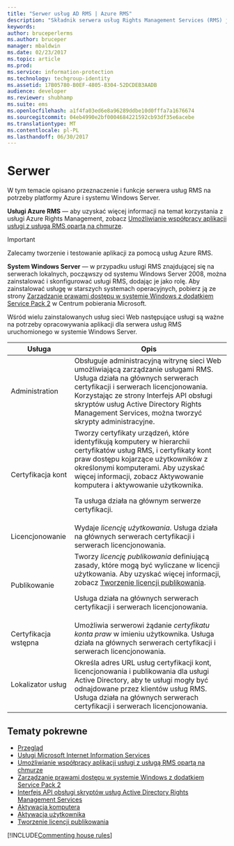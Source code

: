 ```yaml
---
title: "Serwer usług AD RMS | Azure RMS"
description: "Składnik serwera usług Rights Management Services (RMS) jest implementowany przez zestaw usług sieci Web, które działają na bazie usługi Microsoft Internet Information Services."
keywords: 
author: bruceperlerms
ms.author: bruceper
manager: mbaldwin
ms.date: 02/23/2017
ms.topic: article
ms.prod: 
ms.service: information-protection
ms.technology: techgroup-identity
ms.assetid: 17B05780-B0EF-4805-8304-52DCDEB3AADB
audience: developer
ms.reviewer: shubhamp
ms.suite: ems
ms.openlocfilehash: a1f4fa03ed6e8a96289ddbe10d0fffa7a1676674
ms.sourcegitcommit: 04eb4990e2bf0004684221592cb93df35e6acebe
ms.translationtype: MT
ms.contentlocale: pl-PL
ms.lasthandoff: 06/30/2017
---
```

# <a name="server"></a>Serwer

W tym temacie opisano przeznaczenie i funkcje serwera usług RMS na potrzeby platformy Azure i systemu Windows Server.

**Usługi Azure RMS** — aby uzyskać więcej informacji na temat korzystania z usługi Azure Rights Management, zobacz [Umożliwianie współpracy aplikacji usługi z usługą RMS opartą na chmurze](how-to-use-file-api-with-aadrm-cloud.md).

> [!IMPORTANT] 
> Zalecamy tworzenie i testowanie aplikacji za pomocą usług Azure RMS.

**System Windows Server** — w przypadku usługi RMS znajdującej się na serwerach lokalnych, począwszy od systemu Windows Server 2008, można zainstalować i skonfigurować usługi RMS, dodając je jako rolę. Aby zainstalować usługę w starszych systemach operacyjnych, pobierz ją ze strony [Zarządzanie prawami dostępu w systemie Windows z dodatkiem Service Pack 2](http://www.microsoft.com/download/en/details.aspx?id=4909) w Centrum pobierania Microsoft.

Wśród wielu zainstalowanych usług sieci Web następujące usługi są ważne na potrzeby opracowywania aplikacji dla serwera usług RMS uruchomionego w systemie Windows Server.

| Usługa | Opis |
|---------|-------------|
| Administration | Obsługuje administracyjną witrynę sieci Web umożliwiającą zarządzanie usługami RMS. Usługa działa na głównych serwerach certyfikacji i serwerach licencjonowania. Korzystając ze strony Interfejs API obsługi skryptów usług Active Directory Rights Management Services, można tworzyć skrypty administracyjne.|
| Certyfikacja kont |Tworzy certyfikaty urządzeń, które identyfikują komputery w hierarchii certyfikatów usług RMS, i certyfikaty kont praw dostępu kojarzące użytkowników z określonymi komputerami. Aby uzyskać więcej informacji, zobacz Aktywowanie komputera i aktywowanie użytkownika.<p><p>Ta usługa działa na głównym serwerze certyfikacji. |
|Licencjonowanie | Wydaje *licencję użytkowania*. Usługa działa na głównych serwerach certyfikacji i serwerach licencjonowania.|
|Publikowanie | Tworzy *licencję publikowania* definiującą zasady, które mogą być wyliczane w licencji użytkowania. Aby uzyskać więcej informacji, zobacz [Tworzenie licencji publikowania](https://msdn.microsoft.com/library/Aa362355).<p><p>Usługa działa na głównych serwerach certyfikacji i serwerach licencjonowania.|
|Certyfikacja wstępna | Umożliwia serwerowi żądanie *certyfikatu konta praw* w imieniu użytkownika. Usługa działa na głównych serwerach certyfikacji i serwerach licencjonowania.|
|Lokalizator usług | Określa adres URL usług certyfikacji kont, licencjonowania i publikowania dla usługi Active Directory, aby te usługi mogły być odnajdowane przez klientów usług RMS. Usługa działa na głównych serwerach certyfikacji i serwerach licencjonowania.|

## <a name="related-topics"></a>Tematy pokrewne ##
* [Przegląd](ad-rms-overview.md)
* [Usługi Microsoft Internet Information Services](http://www.iis.net/overview)
* [Umożliwianie współpracy aplikacji usługi z usługą RMS opartą na chmurze](how-to-use-file-api-with-aadrm-cloud.md)
* [Zarządzanie prawami dostępu w systemie Windows z dodatkiem Service Pack 2](http://www.microsoft.com/download/en/details.aspx?id=4909)
* [Interfejs API obsługi skryptów usług Active Directory Rights Management Services](https://msdn.microsoft.com/library/Bb968797)
* [Aktywacja komputera](https://msdn.microsoft.com/library/Cc530377)
* [Aktywacja użytkownika](https://msdn.microsoft.com/library/Cc530378)
* [Tworzenie licencji publikowania](https://msdn.microsoft.com/library/Aa362355)

[!INCLUDE[Commenting house rules](../includes/houserules.md)]